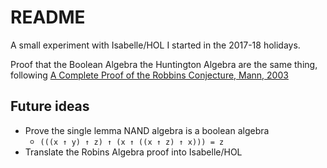 # README

A small experiment with Isabelle/HOL I started in the 2017-18 holidays.

Proof that the Boolean Algebra the Huntington Algebra are the same thing,
following
    [A Complete Proof of the Robbins Conjecture, Mann, 2003](http://math.colgate.edu/~amann/MA/robbins_complete.pdf)

## Future ideas
* Prove the single lemma NAND algebra is a boolean algebra
    - `(((x ↑ y) ↑ z) ↑ (x ↑ ((x ↑ z) ↑ x))) = z`
* Translate the Robins Algebra proof into Isabelle/HOL
